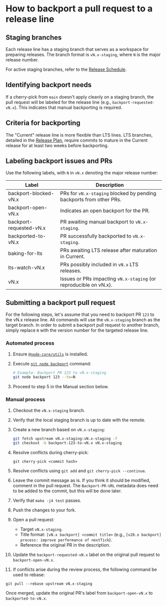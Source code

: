 # How to backport a pull request to a release line

## Staging branches

Each release line has a staging branch that serves as a workspace for preparing releases.
The branch format is `vN.x-staging`, where `N` is the major release number.

For active staging branches, refer to the [Release Schedule][].

## Identifying backport needs

If a cherry-pick from `main` doesn't apply cleanly on a staging branch, the pull request
will be labeled for the release line (e.g., `backport-requested-vN.x`). This indicates
that manual backporting is required.

## Criteria for backporting

The "Current" release line is more flexible than LTS lines. LTS branches, detailed in the [Release Plan][],
require commits to mature in the Current release for at least two weeks before backporting.

## Labeling backport issues and PRs

Use the following labels, with `N` in `vN.x` denoting the major release number:

| Label                   | Description                                                         |
| ----------------------- | ------------------------------------------------------------------- |
| backport-blocked-vN.x   | PRs for `vN.x-staging` blocked by pending backports from other PRs. |
| backport-open-vN.x      | Indicates an open backport for the PR.                              |
| backport-requested-vN.x | PR awaiting manual backport to `vN.x-staging`.                      |
| backported-to-vN.x      | PR successfully backported to `vN.x-staging`.                       |
| baking-for-lts          | PRs awaiting LTS release after maturation in Current.               |
| lts-watch-vN.x          | PRs possibly included in `vN.x` LTS releases.                       |
| vN.x                    | Issues or PRs impacting `vN.x-staging` (or reproducible on vN.x).   |

## Submitting a backport pull request

For the following steps, let's assume that you need to backport PR `123`
to the vN.x release line. All commands will use the `vN.x-staging` branch
as the target branch. In order to submit a backport pull request to another
branch, simply replace `N` with the version number for the targeted release
line.

### Automated process

1. Ensure [`@node-core/utils`][] is installed.

2. Execute [`git node backport`][] command:

   ```bash
   # Example: Backport PR 123 to vN.x-staging
   git node backport 123 --to=N
   ```

3. Proceed to step 5 in the Manual section below.

### Manual process

1. Checkout the `vN.x-staging` branch.

2. Verify that the local staging branch is up to date with the remote.

3. Create a new branch based on `vN.x-staging`:

   ```bash
   git fetch upstream vN.x-staging:vN.x-staging -f
   git checkout -b backport-123-to-vN.x vN.x-staging
   ```

4. Resolve conflicts during cherry-pick:

   ```console
   git cherry-pick <commit hash>
   ```

5. Resolve conflicts using `git add` and `git cherry-pick --continue`.

6. Leave the commit message as is. If you think it should be modified, comment
   in the pull request. The `Backport-PR-URL` metadata does need to be added to
   the commit, but this will be done later.

7. Verify that `make -j4 test` passes.

8. Push the changes to your fork.

9. Open a pull request:

   * Target `vN.x-staging`.
   * Title format: `[vN.x backport] <commit title>` (e.g., `[v20.x backport] process: improve performance of nextTick`).
   * Reference the original PR in the description.

10. Update the `backport-requested-vN.x` label on the original pull request to `backport-open-vN.x`.

11. If conflicts arise during the review process, the following command be used to rebase:

```console
git pull --rebase upstream vN.x-staging
```

Once merged, update the original PR's label from `backport-open-vN.x` to `backported-to-vN.x`.

[Release Plan]: https://github.com/nodejs/Release#release-plan
[Release Schedule]: https://github.com/nodejs/Release#release-schedule
[`@node-core/utils`]: https://github.com/nodejs/node-core-utils
[`git node backport`]: https://github.com/nodejs/node-core-utils/blob/main/docs/git-node.md#git-node-backport
